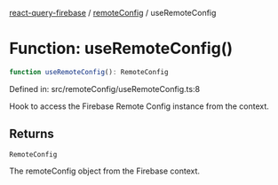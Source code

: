 [react-query-firebase](../../modules.md) / [remoteConfig](../index.md) / useRemoteConfig

# Function: useRemoteConfig()

```ts
function useRemoteConfig(): RemoteConfig
```

Defined in: src/remoteConfig/useRemoteConfig.ts:8

Hook to access the Firebase Remote Config instance from the context.

## Returns

`RemoteConfig`

The remoteConfig object from the Firebase context.
